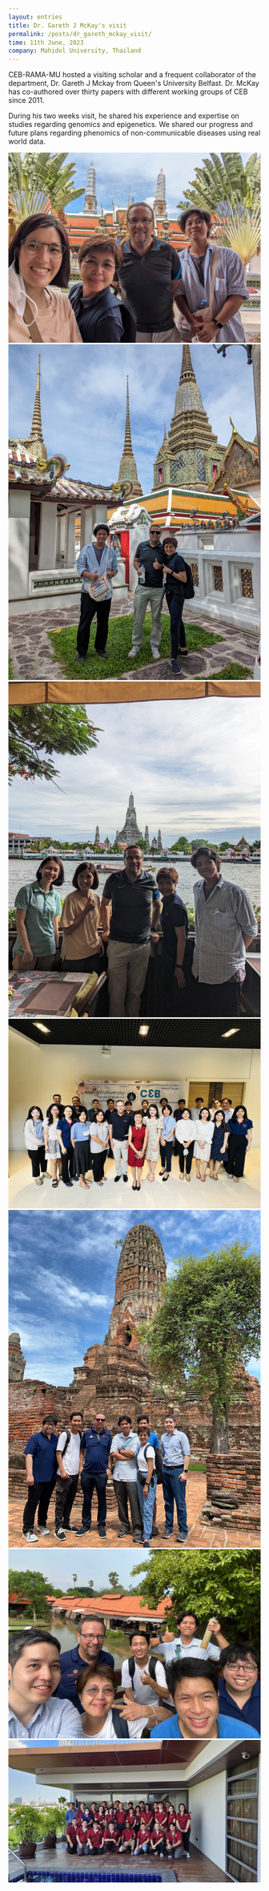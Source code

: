 ```yaml
---
layout: entries
title: Dr. Gareth J McKay's visit
permalink: /posts/dr_gareth_mckay_visit/
time: 11th June, 2023
company: Mahidol University, Thailand
---
```


CEB-RAMA-MU hosted a visiting scholar and a frequent collaborator of the department, Dr. Gareth J Mckay from Queen's University Belfast. <span /> Dr. McKay has co-authored over thirty papers with different working groups of CEB since 2011.

During his two weeks visit, he shared his experience and expertise on studies regarding genomics and epigenetics. We shared our progress and future plans regarding phenomics of non-communicable diseases using real world data.

<div id="photos">
	<img class="landscape" src="/assets/photos/gareth_mckay-1.jpg" title="Group photo at Grand Palace, left to right: Suparee Boonmanunt, Ammarin Thakkinstian, Gareth McKay, Htun Teza" alt="Group photo at Grand Palace, left to right: Suparee Boonmanunt, Ammarin Thakkinstian, Gareth McKay, Htun Teza"/>
	<img src="/assets/photos/gareth_mckay-2.jpg" title="Group photo at Grand Palace, left to right: Htun Teza, Gareth McKay, Ammarin Thakkinstian" alt="Group photo at Grand Palace, left to right: Htun Teza, Gareth McKay, Ammarin Thakkinstian" />
	<img src="/assets/photos/gareth_mckay-3.jpg" title="Group photo at Wat Arum, left to right: Oraluck Pattanaprateep, Suparee Boonmanunt, Gareth McKay, Ammarin Thakkinstian, Htun Teza" alt="Group photo at Wat Arum, left to right: Oraluck Pattanaprateep, Suparee Boonmanunt, Gareth McKay, Ammarin Thakkinstian, Htun Teza" />
	<img class="landscape" src="/assets/photos/gareth_mckay-4.jpg" title="Group photo at Research Cluster meeting" alt="Group photo at Research Cluster meeting" />
	<img src="/assets/photos/gareth_mckay-5.jpg" title="Group photo at Ayuttaya, left to right: Cholatid Ratanatharathorn, Wanchana Ponthongmak, Gareth McKay, Htun Teza, Ammarin Thakkinstian, Panu Looaresuwan, Pawin Numthavaj" alt="Group photo at Ayuttaya, left to right: Cholatid Ratanatharathorn, Wanchana Ponthongmak, Gareth McKay, Htun Teza, Ammarin Thakkinstian, Panu Looaresuwan, Pawin Numthavaj" />
    <img src="/assets/photos/gareth_mckay-6.jpg" title="Group photo at Ayuttaya, left to right: Pawin Numthavaj, Gareth McKay, Ammarin Thakkinstian, Wanchana Ponthongmak, Panu Looaresuwan, Htun Teza,  Cholatid Ratanatharathorn" alt="Group photo at Ayuttaya, left to right: Pawin Numthavaj, Gareth McKay, Ammarin Thakkinstian, Wanchana Ponthongmak, Panu Looaresuwan, Htun Teza,  Cholatid Ratanatharathorn" />
    <img src="/assets/photos/gareth_mckay-7.jpg" title="Group photo at Farewell party" alt="Group photo at Farewell party" />
</div>
